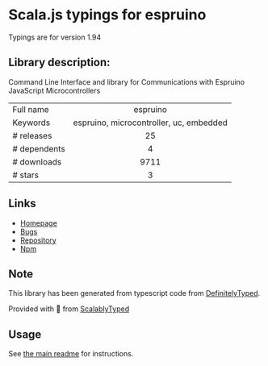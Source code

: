
# Scala.js typings for espruino

Typings are for version 1.94

## Library description:
Command Line Interface and library for Communications with Espruino JavaScript Microcontrollers

|                    |                 |
| ------------------ | :-------------: |
| Full name          | espruino |
| Keywords           | espruino, microcontroller, uc, embedded |
| # releases         | 25 |
| # dependents       | 4 |
| # downloads        | 9711 |
| # stars            | 3 |

## Links
- [Homepage](https://github.com/espruino/EspruinoTools#readme)
- [Bugs](https://github.com/espruino/EspruinoTools/issues)
- [Repository](https://github.com/espruino/EspruinoTools)
- [Npm](https://www.npmjs.com/package/espruino)
    


## Note
This library has been generated from typescript code from [DefinitelyTyped](https://definitelytyped.org).

Provided with :purple_heart: from [ScalablyTyped](https://github.com/oyvindberg/ScalablyTyped)

## Usage
See [the main readme](../../readme.md) for instructions.


